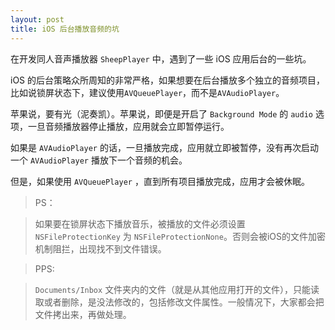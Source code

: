 ```yaml
---
layout: post
title: iOS 后台播放音频的坑
---
```

在开发同人音声播放器 `SheepPlayer` 中，遇到了一些 iOS 应用后台的一些坑。

iOS 的后台策略众所周知的非常严格，如果想要在后台播放多个独立的音频项目，比如说锁屏状态下，建议使用`AVQueuePlayer`，而不是`AVAudioPlayer`。

苹果说，要有光（泥奏凯）。苹果说，即便是开启了 `Background Mode` 的 `audio` 选项，一旦音频播放器停止播放，应用就会立即暂停运行。

如果是 `AVAudioPlayer` 的话，一旦播放完成，应用就立即被暂停，没有再次启动一个 `AVAudioPlayer` 播放下一个音频的机会。

但是，如果使用 `AVQueuePlayer` ，直到所有项目播放完成，应用才会被休眠。

> PS：

> 如果要在锁屏状态下播放音乐，被播放的文件必须设置 `NSFileProtectionKey` 为 `NSFileProtectionNone`。否则会被iOS的文件加密机制阻拦，出现找不到文件错误。

> PPS:

> `Documents/Inbox` 文件夹内的文件（就是从其他应用打开的文件），只能读取或者删除，是没法修改的，包括修改文件属性。一般情况下，大家都会把文件拷出来，再做处理。
